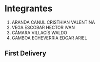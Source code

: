<html>
<body>

<h1>Integrantes</h1>
<ol>
    <li>ARANDA CANUL CRISTHIAN VALENTINA</li>
    <li>VEGA ESCOBAR HECTOR IVAN</li>
    <li>CÁMARA VILLACÍS WALDO</li>
    <li>GAMBOA ECHEVERRIA EDGAR ARIEL</li>
</ol>
<h2>First Delivery</h2>

